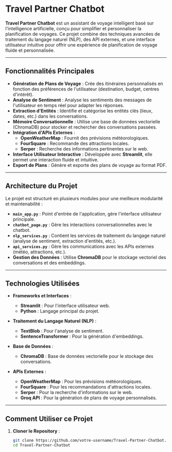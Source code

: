 # Travel Partner Chatbot

**Travel Partner Chatbot** est un assistant de voyage intelligent basé sur l'intelligence artificielle, conçu pour simplifier et personnaliser la planification de voyages. Ce projet combine des techniques avancées de traitement du langage naturel (NLP), des API externes, et une interface utilisateur intuitive pour offrir une expérience de planification de voyage fluide et personnalisée.

---

## Fonctionnalités Principales

- **Génération de Plans de Voyage** : Crée des itinéraires personnalisés en fonction des préférences de l'utilisateur (destination, budget, centres d'intérêt).
- **Analyse de Sentiment** : Analyse les sentiments des messages de l'utilisateur en temps réel pour adapter les réponses.
- **Extraction d'Entités** : Identifie et catégorise les entités clés (lieux, dates, etc.) dans les conversations.
- **Mémoire Conversationnelle** : Utilise une base de données vectorielle (ChromaDB) pour stocker et rechercher des conversations passées.
- **Intégration d'APIs Externes** : 
  - **OpenWeatherMap** : Fournit des prévisions météorologiques.
  - **FourSquare** : Recommande des attractions locales.
  - **Serper** : Recherche des informations pertinentes sur le web.
- **Interface Utilisateur Interactive** : Développée avec **Streamlit**, elle permet une interaction fluide et intuitive.
- **Export de Plans** : Génère et exporte des plans de voyage au format PDF.

---

## Architecture du Projet

Le projet est structuré en plusieurs modules pour une meilleure modularité et maintenabilité :

- **`main_app.py`** : Point d'entrée de l'application, gère l'interface utilisateur principale.
- **`chatbot_page.py`** : Gère les interactions conversationnelles avec le chatbot.
- **`nlp_services.py`** : Contient les services de traitement du langage naturel (analyse de sentiment, extraction d'entités, etc.).
- **`api_services.py`** : Gère les communications avec les APIs externes (météo, attractions, etc.).
- **Gestion des Données** : Utilise **ChromaDB** pour le stockage vectoriel des conversations et des embeddings.

---

## Technologies Utilisées

- **Frameworks et Interfaces** :
  - **Streamlit** : Pour l'interface utilisateur web.
  - **Python** : Langage principal du projet.
  
- **Traitement du Langage Naturel (NLP)** :
  - **TextBlob** : Pour l'analyse de sentiment.
  - **SentenceTransformer** : Pour la génération d'embeddings.
  
- **Base de Données** :
  - **ChromaDB** : Base de données vectorielle pour le stockage des conversations.
  
- **APIs Externes** :
  - **OpenWeatherMap** : Pour les prévisions météorologiques.
  - **FourSquare** : Pour les recommandations d'attractions locales.
  - **Serper** : Pour la recherche d'informations sur le web.
  - **Groq API** : Pour la génération de plans de voyage personnalisés.

---

## Comment Utiliser ce Projet

1. **Cloner le Repository** :
   ```bash
   git clone https://github.com/votre-username/Travel-Partner-Chatbot.git
   cd Travel-Partner-Chatbot
